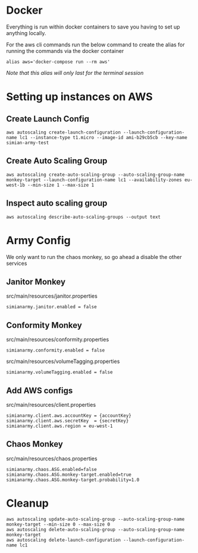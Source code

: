 # Docker

Everything is run within docker containers to save you having to set up anything locally.

For the aws cli commands run the below command to create the alias for running the commands via the docker container

    alias aws='docker-compose run --rm aws'

_Note that this alias will only last for the terminal session_

# Setting up instances on AWS

## Create Launch Config

    aws autoscaling create-launch-configuration --launch-configuration-name lc1 --instance-type t1.micro --image-id ami-b29cb5cb --key-name simian-army-test

## Create Auto Scaling Group

    aws autoscaling create-auto-scaling-group --auto-scaling-group-name monkey-target --launch-configuration-name lc1 --availability-zones eu-west-1b --min-size 1 --max-size 1

## Inspect auto scaling group

    aws autoscaling describe-auto-scaling-groups --output text

# Army Config

We only want to run the chaos monkey, so go ahead a disable the other services

## Janitor Monkey

src/main/resources/janitor.properties

    simianarmy.janitor.enabled = false

## Conformity Monkey
src/main/resources/conformity.properties

    simianarmy.conformity.enabled = false

src/main/resources/volumeTagging.properties

    simianarmy.volumeTagging.enabled = false


## Add AWS configs

src/main/resources/client.properties

    simianarmy.client.aws.accountKey = {accountKey}
    simianarmy.client.aws.secretKey  = {secretKey}
    simianarmy.client.aws.region = eu-west-1


## Chaos Monkey
src/main/resources/chaos.properties

    simianarmy.chaos.ASG.enabled=false
    simianarmy.chaos.ASG.monkey-target.enabled=true
    simianarmy.chaos.ASG.monkey-target.probability=1.0


# Cleanup

    aws autoscaling update-auto-scaling-group --auto-scaling-group-name monkey-target --min-size 0 --max-size 0
    aws autoscaling delete-auto-scaling-group --auto-scaling-group-name monkey-target
    aws autoscaling delete-launch-configuration --launch-configuration-name lc1


